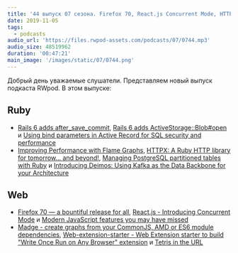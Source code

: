 ```yaml
---
title: '44 выпуск 07 сезона. Firefox 70, React.js Concurrent Mode, HTTPX, Deimos, Madge, Web-extension-starter и прочее'
date: 2019-11-05
tags:
  - podcasts
audio_url: 'https://files.rwpod-assets.com/podcasts/07/0744.mp3'
audio_size: 48519962
duration: '00:47:21'
main_image: '/images/static/07/0744.png'
---
```


Добрый день уважаемые слушатели. Представляем новый выпуск подкаста RWpod. В этом выпуске:

## Ruby

- [Rails 6 adds after_save_commit](https://blog.saeloun.com/2019/10/29/rails-6-after-save-commit), [Rails 6 adds ActiveStorage::Blob#open](https://blog.bigbinary.com/2019/10/30/rails-6-adds-activestorage-blob-open.html) и [Using bind parameters in Active Record for SQL security and performance](https://blog.saeloun.com/2019/10/28/bind-parameters-in-activerecord-sql-queries.html)
- [Improving Performance with Flame Graphs](https://getaround.tech/improving-performance-with-flame-graphs/), [HTTPX: A Ruby HTTP library for tomorrow... and beyond!](https://gitlab.com/honeyryderchuck/httpx), [Managing PostgreSQL partitioned tables with Ruby](https://www.honeybadger.io/blog/pg-partition-manager/) и [Introducing Deimos: Using Kafka as the Data Backbone for your Architecture](https://medium.com/flippengineering/introducing-deimos-using-kafka-as-the-data-backbone-for-your-architecture-205bbc248391)

## Web

- [Firefox 70 — a bountiful release for all](https://hacks.mozilla.org/2019/10/firefox-70-a-bountiful-release-for-all/), [React.js - Introducing Concurrent Mode](https://reactjs.org/docs/concurrent-mode-intro.html) и [Modern JavaScript features you may have missed](http://www.breck-mckye.com/blog/2019/10/modern-javascript-features-you-may-have-missed/)
- [Madge - create graphs from your CommonJS, AMD or ES6 module dependencies](https://github.com/pahen/madge), [Web-extension-starter - Web Extension starter to build "Write Once Run on Any Browser" extension](https://github.com/abhijithvijayan/web-extension-starter) и [Tetris in the URL](https://piet-v.github.io/)
